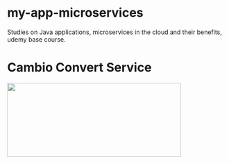 # my-app-microservices
Studies on Java applications, microservices in the cloud and their benefits, udemy base course.

# Cambio Convert Service
<img src="https://i.imgur.com/GTTWmAV.png" width="400" height="170">
